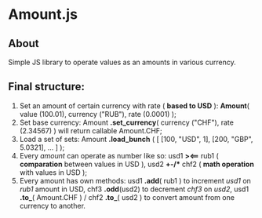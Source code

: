 # Amount.js
## About
Simple JS library to operate values as an amounts in various currency.

## Final structure:
1. Set an amount of certain currency with rate ( **based to USD** ): **Amount**( value (100.01), currency ("RUB"), rate (0.0001) );
2. Set base currency: Amount **.set_currency**( currency ("CHF"), rate (2.34567) ) will return callable Amount.CHF;
3. Load a set of sets: Amount **.load_bunch** ( [ [100, "USD", 1], [200, "GBP", 5.0321], … ] );
4. Every *amount* can operate as number like so: usd1 __><==__ rub1 ( **comparation** between values in USD ), usd2 __+-/*__ chf2 ( **math operation** with values in USD );
5. Every amount has own methods: usd1 **.add**( rub1 ) to increment *usd1* on *rub1* amount in USD, chf3 **.odd**(usd2) to decrement *chf3* on *usd2*, usd1 **.to_**( Amount.CHF ) / chf2 **.to_**( usd2 ) to convert amount from one currency to another.